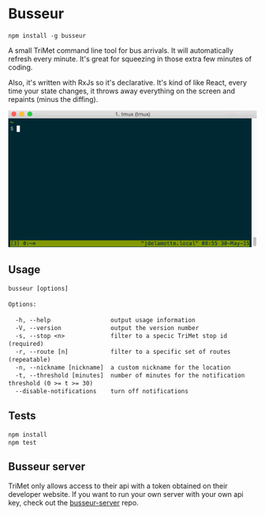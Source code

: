 # Busseur

```
npm install -g busseur
```

A small TriMet command line tool for bus arrivals. It will automatically
refresh every minute. It's great for squeezing in those extra few minutes of
coding.

Also, it's written with RxJs so it's declarative. It's kind of like React,
every time your state changes, it throws away everything on the screen and
repaints (minus the diffing).

![busseur](https://raw.githubusercontent.com/jondlm/busseur/master/img/busseur.gif)

## Usage

```text
busseur [options]

Options:

  -h, --help                 output usage information
  -V, --version              output the version number
  -s, --stop <n>             filter to a specic TriMet stop id (required)
  -r, --route [n]            filter to a specific set of routes (repeatable)
  -n, --nickname [nickname]  a custom nickname for the location
  -t, --threshold [minutes]  number of minutes for the notification threshold (0 >= t >= 30)
  --disable-notifications    turn off notifications

```

## Tests

```
npm install
npm test
```

## Busseur server

TriMet only allows access to their api with a token obtained on their developer
website. If you want to run your own server with your own api key, check out
the [busseur-server] repo.

[busseur-server]: https://github.com/jondlm/busseur-server

